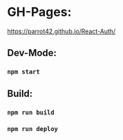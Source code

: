 # GH-Pages:
https://parrot42.github.io/React-Auth/




## Dev-Mode:
### `npm start`




## Build:

### `npm run build`
### `npm run deploy`


